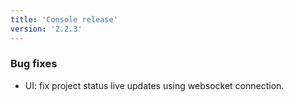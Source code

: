 ```yaml
---
title: 'Console release'
version: '2.2.3'
---
```


### Bug fixes

- UI: fix project status live updates using websocket connection.
